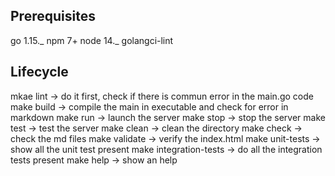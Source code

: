 ## Prerequisites

go 1.15._
npm 7+
node 14._
golangci-lint

## Lifecycle

mkae lint -> do it first, check if there is commun error in the main.go code
make build -> compile the main in executable and check for error in markdown
make run -> launch the server
make stop -> stop the server
make test -> test the server
make clean -> clean the directory
make check -> check the md files
make validate -> verify the index.html
make unit-tests -> show all the unit test present
make integration-tests -> do all the integration tests present
make help -> show an help

